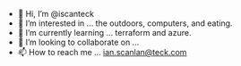 - 👋 Hi, I’m @iscanteck
- 👀 I’m interested in ... the outdoors, computers, and eating.
- 🌱 I’m currently learning ... terraform and azure. 
- 💞️ I’m looking to collaborate on ... 
- 📫 How to reach me ... ian.scanlan@teck.com

<!---
iscanteck/iscanteck is a ✨ special ✨ repository because its `README.md` (this file) appears on your GitHub profile.
You can click the Preview link to take a look at your changes.
--->

